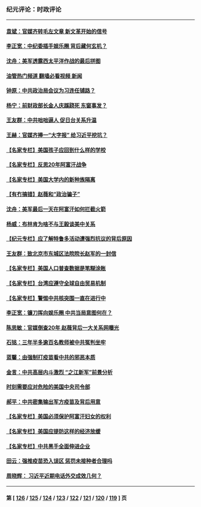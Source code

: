 ### 纪元评论：时政评论
---
#### [袁斌：官媒齐转毛左文章 新文革开始的信号](../../pages/nsc1025/n13202207.md?09020330) 
#### [李正宽：中纪委插手娱乐圈 背后藏何玄机？](../../pages/nsc1025/n13202149.md?09020330) 
#### [沈舟：美军透露西太平洋作战的最后拼图](../../pages/nsc1025/n13201563.md?09020330) 
#### [油管热门频道 翻墙必看视频 新闻](ok?09020330)
#### [钟原：中共政治局会议为习连任铺路？](../../pages/nsc1025/n13200827.md?09020330) 
#### [杨宁：前财政部长金人庆蹊跷死 东窗事发？](../../pages/nsc1025/n13201091.md?09020330) 
#### [王友群：中共咄咄逼人 促日台关系升温](../../pages/nsc1025/n13201291.md?09020330) 
#### [王赫：官媒齐捧一“大字报” 给习近平挖坑？](../../pages/nsc1025/n13200959.md?09020330) 
#### [【名家专栏】美国孩子应回到什么样的学校](../../pages/nsc1025/n13200215.md?09020330) 
#### [【名家专栏】反思20年阿富汗战争](../../pages/nsc1025/n13200255.md?09020330) 
#### [【名家专栏】美国大学内的新种族隔离](../../pages/nsc1025/n13200252.md?09020330) 
#### [【有冇搞错】赵薇和“政治骗子”](../../pages/nsc1025/n13198427.md?09020330) 
#### [沈舟：美军最后一天在阿富汗如何拦截火箭](../../pages/nsc1025/n13199058.md?09020330) 
#### [杨威：布林肯为啥不与王毅谈美中关系](../../pages/nsc1025/n13198603.md?09020330) 
#### [【纪元专栏】应了解特鲁多活动遭强烈抗议的背后原因](../../pages/nsc1025/n13198504.md?09020330) 
#### [王友群：致北京市东城区法院院长赵军的一封信](../../pages/nsc1025/n13198263.md?09020330) 
#### [【名家专栏】美国人口普查数据是笔糊涂账](../../pages/nsc1025/n13197722.md?09020330) 
#### [【名家专栏】台湾应遵守全球自由贸易机制](../../pages/nsc1025/n13197718.md?09020330) 
#### [【名家专栏】警惕中共核突围一直在进行中](../../pages/nsc1025/n13197704.md?09020330) 
#### [李正宽：镰刀挥向娱乐圈 中共当局意图何在？](../../pages/nsc1025/n13197097.md?09020330) 
#### [陈思敏：官媒倒查20年 赵薇背后一大关系网曝光](../../pages/nsc1025/n13197031.md?09020330) 
#### [石铭：三年半多逾百名教师被中共冤判坐牢](../../pages/nsc1025/n13196985.md?09020330) 
#### [蓝馨：由强制打疫苗看中共的邪恶本质](../../pages/nsc1025/n13196927.md?09020330) 
#### [金言：中共高层内斗激烈 “之江新军”前景分析](../../pages/nsc1025/n13196416.md?09020330) 
#### [时刻需要应对危险的美国中央司令部](../../pages/nsc1025/n13196335.md?09020330) 
#### [郝平：中共密集输出军方疫苗及背后用意](../../pages/nsc1025/n13196324.md?09020330) 
#### [【名家专栏】美国必须保护阿富汗妇女的权利](../../pages/nsc1025/n13195700.md?09020330) 
#### [【名家专栏】美国应提防这样的经济放缓](../../pages/nsc1025/n13195668.md?09020330) 
#### [【名家专栏】中共黑手全面伸进企业](../../pages/nsc1025/n13195715.md?09020330) 
#### [田云：强推疫苗恐入误区 惩罚未接种者合理吗](../../pages/nsc1025/n13195396.md?09020330) 
#### [周晓辉： 习近平近期电话外交成效几何？](../../pages/nsc1025/n13195846.md?09020330) 

---
#### 第 [ [126](./126.md?09020330) / [125](./125.md?09020330) / [124](./124.md?09020330) / [123](./123.md?09020330) / [122](./122.md?09020330) / [121](./121.md?09020330) / [120](./120.md?09020330) / [119](./119.md?09020330) ] 页
